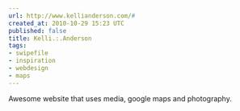 ```yaml
---
url: http://www.kellianderson.com/#
created_at: 2010-10-29 15:23 UTC
published: false
title: Kelli.:.Anderson
tags:
- swipefile
- inspiration
- webdesign
- maps
---
```


Awesome website that uses media, google maps and photography.
